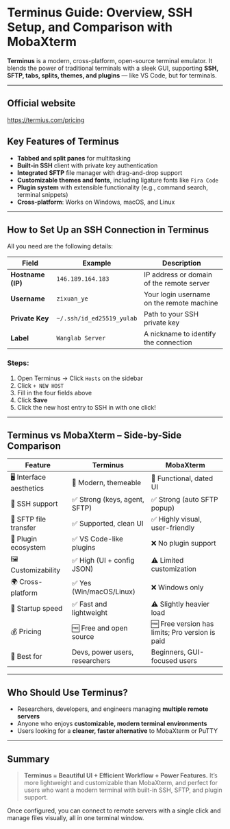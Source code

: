 # Terminus Guide: Overview, SSH Setup, and Comparison with MobaXterm

**Terminus** is a modern, cross-platform, open-source terminal emulator. It blends the power of traditional terminals with a sleek GUI, supporting **SSH, SFTP, tabs, splits, themes, and plugins** — like VS Code, but for terminals.

---
## Official website
https://termius.com/pricing

## Key Features of Terminus

* **Tabbed and split panes** for multitasking
* **Built-in SSH** client with private key authentication
* **Integrated SFTP** file manager with drag-and-drop support
* **Customizable themes and fonts**, including ligature fonts like `Fira Code`
* **Plugin system** with extensible functionality (e.g., command search, terminal snippets)
* **Cross-platform**: Works on Windows, macOS, and Linux

---

## How to Set Up an SSH Connection in Terminus

All you need are the following details:

| Field             | Example                   | Description                               |
| ----------------- | ------------------------- | ----------------------------------------- |
| **Hostname (IP)** | `146.189.164.183`         | IP address or domain of the remote server |
| **Username**      | `zixuan_ye`               | Your login username on the remote machine |
| **Private Key**   | `~/.ssh/id_ed25519_yulab` | Path to your SSH private key              |
| **Label**         | `Wanglab Server`          | A nickname to identify the connection     |

### Steps:

1. Open Terminus → Click `Hosts` on the sidebar
2. Click `+ NEW HOST`
3. Fill in the four fields above
4. Click **Save**
5. Click the new host entry to SSH in with one click!

---

## Terminus vs MobaXterm – Side-by-Side Comparison

| Feature                  | **Terminus**                   | **MobaXterm**                                   |
| ------------------------ | ------------------------------ | ----------------------------------------------- |
| 🖥️ Interface aesthetics | 🎨 Modern, themeable           | 🧱 Functional, dated UI                         |
| 🔐 SSH support           | ✅ Strong (keys, agent, SFTP)   | ✅ Strong (auto SFTP popup)                      |
| 📂 SFTP file transfer    | ✅ Supported, clean UI          | ✅ Highly visual, user-friendly                  |
| 🧩 Plugin ecosystem      | ✅ VS Code-like plugins         | ❌ No plugin support                             |
| 🖼️ Customizability      | ✅ High (UI + config JSON)      | ⚠️ Limited customization                        |
| 🌍 Cross-platform        | ✅ Yes (Win/macOS/Linux)        | ❌ Windows only                                  |
| 🚀 Startup speed         | ✅ Fast and lightweight         | ⚠️ Slightly heavier load                        |
| 💰 Pricing               | 🆓 Free and open source        | 🆓 Free version has limits; Pro version is paid |
| 👥 Best for              | Devs, power users, researchers | Beginners, GUI-focused users                    |

---

## Who Should Use Terminus?

* Researchers, developers, and engineers managing **multiple remote servers**
* Anyone who enjoys **customizable, modern terminal environments**
* Users looking for a **cleaner, faster alternative** to MobaXterm or PuTTY

---

## Summary

> **Terminus = Beautiful UI + Efficient Workflow + Power Features.**
> It’s more lightweight and customizable than MobaXterm, and perfect for users who want a modern terminal with built-in SSH, SFTP, and plugin support.

Once configured, you can connect to remote servers with a single click and manage files visually, all in one terminal window.

